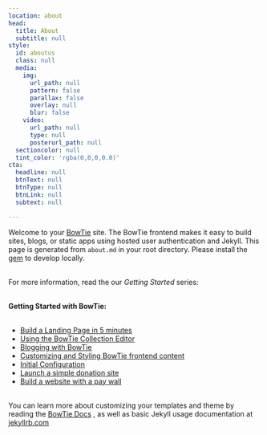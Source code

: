 ```yaml
---
location: about
head:
  title: About
  subtitle: null
style:
  id: aboutus
  class: null
  media:
    img:
      url_path: null
      pattern: false
      parallax: false
      overlay: null
      blur: false
    video:
      url_path: null
      type: null
      posterurl_path: null
  sectioncolor: null
  tint_color: 'rgba(0,0,0,0.0)'
cta:
  headline: null
  btnText: null
  btnType: null
  btnLink: null
  subtext: null

---
```

<p>Welcome to your <a href="https://bowtie.io" target="_self">BowTie</a>  site. The BowTie frontend makes it easy to build sites, blogs, or static apps using hosted user authentication and Jekyll. This page is generated from <code>about.md</code> in your root directory. Please install the <a href="https://github.com/bowtie-io/bowtie-iobowtie-io" target="_self">gem</a> to develop locally.<br>​</p>
<p>For more information, read the our <em>Getting Started</em> series:<br>​</p>
<p><strong>Getting Started with BowTie:</strong><br>​</p>
<ul>
<li><a href="https://bowtie.io/help/building-static-website-with-jekyll/" target="_self">Build a Landing Page in 5 minutes</a></li>
<li><a href="https://bowtie.io/help/working-with-jekyll-collections-bowtie/" target="_self">Using the BowTie Collection Editor</a></li>
<li><a href="https://bowtie.io/help/blogging-with-bowtie/" target="_self">Blogging with BowTie</a></li>
<li><a href="https://bowtie.io/help/style-customize-bowtie-frontend/" target="_self">Customizing and Styling BowTie frontend content</a></li>
<li><a href="https://bowtie.io/help/bowtie-site-configuration/" target="_self">Initial Configuration</a></li>
<li><a href="https://bowtie.io/help/static-donation-site-with-stripe/" target="_self">Launch a simple donation site</a></li>
<li><a href="https://bowtie.io/help/jekyll-site-with-paywall/" target="_self">Build a website with a pay wall</a></li>
</ul>
<p>​<br>You can learn more about customizing your templates and theme by reading the <a href="https://bowtie.io/docs" target="_self">BowTie Docs</a> , as well as basic Jekyll usage documentation at <a href="http://jekyllrb.com/" target="_self">jekyllrb.com</a><br>​</p>

